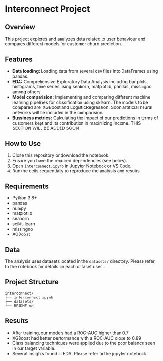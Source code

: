 # Interconnect Project

## Overview
This project explores and analyzes data related to user behaviour and compares different models for customer churn prediction.

## Features
- **Data loading:** Loading data from several csv files into DataFrames using pandas.
- **EDA:** Comprehensive Exploratory Data Analysis including bar plots, histograms, time series using seaborn, matplotlib, pandas, missingno among others.
- **Model comparision:** Implementing and comparing different machine learning pipelines for classification using sklearn. The models to be compared are: XGBoost and LogisticRegression. Soon artificial neural networks will be included in the comparision.
- **Bussiness metrics:** Calculating the impact of our predictions in terms of customers kept and its contribution in maximizing income. THIS SECTION WILL BE ADDED SOON


## How to Use
1. Clone this repository or download the notebook.
2. Ensure you have the required dependencies (see below).
3. Open `interconnect.ipynb` in Jupyter Notebook or VS Code.
4. Run the cells sequentially to reproduce the analysis and results.

## Requirements
- Python 3.8+
- pandas
- numpy
- matplotlib
- seaborn
- scikit-learn
- missingno
- XGBoost

## Data
The analysis uses datasets located in the `datasets/` directory. Please refer to the notebook for details on each dataset used.

## Project Structure
```
interconnect/
├── interconnect.ipynb
├── datasets/
└── README.md
```

## Results
- After training, our models had a ROC-AUC higher than 0.7
- XGBoost had better performance with a ROC-AUC close to 0.89
- Class balancing techniques were applied due to the poor balance seen in our target variable.
- Several insights found in EDA. Please refer to the jupyter notebook

